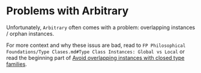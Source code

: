 # Problems with Arbitrary

Unfortunately, `Arbitrary` often comes with a problem: overlapping instances / orphan instances.

For more context and why these issus are bad, read to `FP Philosophical Foundations/Type Clases.md#Type Class Instances: Global vs Local` or read the beginning part of [Avoid overlapping instances with closed type families](https://kseo.github.io/posts/2017-02-05-avoid-overlapping-instances-with-closed-type-families.html).

